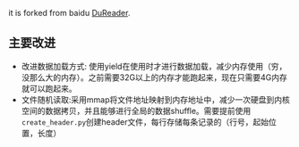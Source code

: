 it is forked from baidu [DuReader](https://github.com/baidu/DuReader).

## 主要改进
- 改进数据加载方式: 使用yield在使用时才进行数据加载，减少内存使用（穷，没那么大的内存）。之前需要32G以上的内存才能跑起来，现在只需要4G内存就可以跑起来。
- 文件随机读取:采用mmap将文件地址映射到内存地址中，减少一次硬盘到内核空间的数据拷贝，并且能够进行全局的数据shuffle。需要提前使用`create_header.py`创建header文件，每行存储每条记录的（行号，起始位置，长度）

